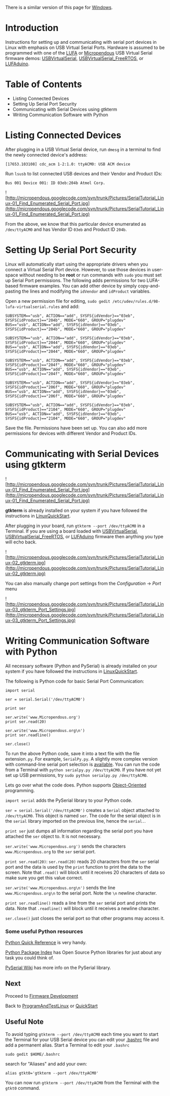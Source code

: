 There is a similar version of this page for [Windows](SerialPortUsageWindows.md).

# Introduction #

Instructions for setting up and communicating with serial port devices in Linux with emphasis on USB Virtual Serial Ports.  Hardware is assumed to be programmed with one of the [LUFA](http://www.fourwalledcubicle.com/LUFA.php) or [Micropendous](http://code.google.com/p/micropendous/downloads/list) USB Virtual Serial firmware demos: [USBVirtualSerial](USBVirtualSerial.md), [USBVirtualSerial\_FreeRTOS](USBVirtualSerial_FreeRTOS.md), or [LUFAduino](LUFAduino.md).

# Table of Contents #

  * Listing Connected Devices
  * Setting Up Serial Port Security
  * Communicating with Serial Devices using gtkterm
  * Writing Communication Software with Python

# Listing Connected Devices #

After plugging in a USB Virtual Serial device, run `dmesg` in a terminal to find the newly connected device's address:

```
[17653.103108] cdc_acm 1-2:1.0: ttyACM0: USB ACM device
```

Run `lsusb` to list connected USB devices and their Vendor and Product IDs:
```
Bus 001 Device 001: ID 03eb:204b Atmel Corp.
```

![http://micropendous.googlecode.com/svn/trunk/Pictures/SerialTutorial_Linux-01_Find_Enumerated_Serial_Port.jpg](http://micropendous.googlecode.com/svn/trunk/Pictures/SerialTutorial_Linux-01_Find_Enumerated_Serial_Port.jpg)

From the above, we know that this particular device enumerated as `/dev/ttyACM0` and has Vendor ID `03eb` and Product ID `204b`.

# Setting Up Serial Port Security #

Linux will automatically start using the appropriate drivers when you connect a Virtual Serial Port device.  However, to use those devices in user-space without needing to be **root** or run commands with `sudo` you must set up Serial Port permissions.  The following adds permissions for two LUFA-based firmware examples.  You can add other device by simply copy-and-pasting the lines and modifying the `idVendor` and `idProduct` variables.

Open a new permission file for editing, `sudo gedit /etc/udev/rules.d/98-lufa-virtualserial.rules` and add:
```
SUBSYSTEM=="usb", ACTION=="add", SYSFS{idVendor}=="03eb", SYSFS{idProduct}=="204b", MODE="660", GROUP="plugdev"
BUS=="usb", ACTION=="add", SYSFS{idVendor}=="03eb", SYSFS{idProduct}=="204b", MODE="660", GROUP="plugdev"

SUBSYSTEM=="usb", ACTION=="add", SYSFS{idVendor}=="03eb", SYSFS{idProduct}=="2044", MODE="660", GROUP="plugdev"
BUS=="usb", ACTION=="add", SYSFS{idVendor}=="03eb", SYSFS{idProduct}=="2044", MODE="660", GROUP="plugdev"

SUBSYSTEM=="usb", ACTION=="add", SYSFS{idVendor}=="03eb", SYSFS{idProduct}=="204f", MODE="660", GROUP="plugdev"
BUS=="usb", ACTION=="add", SYSFS{idVendor}=="03eb", SYSFS{idProduct}=="204f", MODE="660", GROUP="plugdev"

SUBSYSTEM=="usb", ACTION=="add", SYSFS{idVendor}=="03eb", SYSFS{idProduct}=="206f", MODE="660", GROUP="plugdev"
BUS=="usb", ACTION=="add", SYSFS{idVendor}=="03eb", SYSFS{idProduct}=="206f", MODE="660", GROUP="plugdev"

SUBSYSTEM=="usb", ACTION=="add", SYSFS{idVendor}=="03eb", SYSFS{idProduct}=="2104", MODE="660", GROUP="plugdev"
BUS=="usb", ACTION=="add", SYSFS{idVendor}=="03eb", SYSFS{idProduct}=="2104", MODE="660", GROUP="plugdev"
```

Save the file.  Permissions have been set up.  You can also add more permissions for devices with different Vendor and Product IDs.

# Communicating with Serial Devices using gtkterm #

![http://micropendous.googlecode.com/svn/trunk/Pictures/SerialTutorial_Linux-01_Find_Enumerated_Serial_Port.jpg](http://micropendous.googlecode.com/svn/trunk/Pictures/SerialTutorial_Linux-01_Find_Enumerated_Serial_Port.jpg)

**gtkterm** is already installed on your system if you have followed the instructions in [LinuxQuickStart](LinuxQuickStart.md).

After plugging in your board, run `gtkterm --port /dev/ttyACM0` in a Terminal.  If you are using a board loaded with [USBVirtualSerial](USBVirtualSerial.md), [USBVirtualSerial\_FreeRTOS](USBVirtualSerial_FreeRTOS.md), or [LUFAduino](LUFAduino.md) firmware then anything you type will echo back.

![http://micropendous.googlecode.com/svn/trunk/Pictures/SerialTutorial_Linux-02_gtkterm.jpg](http://micropendous.googlecode.com/svn/trunk/Pictures/SerialTutorial_Linux-02_gtkterm.jpg)

You can also manually change port settings from the _Configuration_ -> _Port_ menu

![http://micropendous.googlecode.com/svn/trunk/Pictures/SerialTutorial_Linux-03_gtkterm_Port_Settings.jpg](http://micropendous.googlecode.com/svn/trunk/Pictures/SerialTutorial_Linux-03_gtkterm_Port_Settings.jpg)

# Writing Communication Software with Python #

All necessary software (Python and PySerial) is already installed on your system if you have followed the instructions in [LinuxQuickStart](LinuxQuickStart.md).

The following is Python code for basic Serial Port Communication:
```
import serial

ser = serial.Serial('/dev/ttyACM0')

print ser

ser.write('www.Micropendous.org')
print ser.read(20)

ser.write('www.Micropendous.org\n')
print ser.readline()

ser.close()
```

To run the above Python code, save it into a text file with the file extension`.py`.  For example, `SerialPy.py`.  A slightly more complex version with command-line serial port selection is [available](http://micropendous.googlecode.com/svn/trunk/Micropendous/Firmware/USBVirtualSerial/serialpy.py).  You can run the code from a Terminal with `python serialpy.py /dev/ttyACM0`.  If you have not yet set up USB permissions, try `sudo python serialpy.py /dev/ttyACM0`.


Lets go over what the code does.  Python supports [Object-Oriented](http://en.wikipedia.org/wiki/Object_oriented) programming.

`import serial` adds the PySerial library to your Python code.

`ser = serial.Serial('/dev/ttyACM0')` creates a `Serial` object attached to `/dev/ttyACM0`.  This object is named `ser`.  The code for the serial object is in the `serial` library imported on the previous line, hence the `serial.`.

`print ser` just dumps all information regarding the serial port you have attached the `ser` object to.  It is not necessary.

`ser.write('www.Micropendous.org')` sends the characters `www.Micropendous.org` to the `ser` serial port.

`print ser.read(20)`: `ser.read(20)` reads 20 characters from the `ser` serial port and the data is used by the `print` function to print the data to the screen.  Note that `.read()` will block until it receives 20 characters of data so make sure you get this value correct.

`ser.write('www.Micropendous.org\n')` sends the line `www.Micropendous.org\n` to the serial port.  Note the `\n` newline character.

`print ser.readline()` reads a line from the `ser` serial port and prints the data.  Note that `.readline()` will block until it receives a newline character.

`ser.close()` just closes the serial port so that other programs may access it.

### Some useful Python resources ###

[Python Quick Reference](http://rgruet.free.fr/PQR25/PQR2.5.html) is very handy.

[Python Package Index](http://pypi.python.org/pypi) has Open Source Python libraries for just about any task you could think of.

[PySerial Wiki](http://pyserial.sourceforge.net/) has more info on the PySerial library.


## Next ##

Proceed to [Firmware Development](FirmwareDevelopment.md)

Back to [ProgramAndTestLinux](ProgramAndTestLinux.md) or [QuickStart](QuickStart.md)


## Useful Note ##

To avoid typing `gtkterm --port /dev/ttyACM0` each time you want to start the Terminal for your USB Serial device you can edit your [.bashrc](http://tldp.org/LDP/abs/html/sample-bashrc.html) file and add a permanent alias.  Start a Terminal to edit your `.bashrc`

```
sudo gedit $HOME/.bashrc
```

search for "Aliases" and add your own:

```
alias gtkt0='gtkterm --port /dev/ttyACM0'
```

You can now run `gtkterm --port /dev/ttyACM0` from the Terminal with the `gtkt0` command.